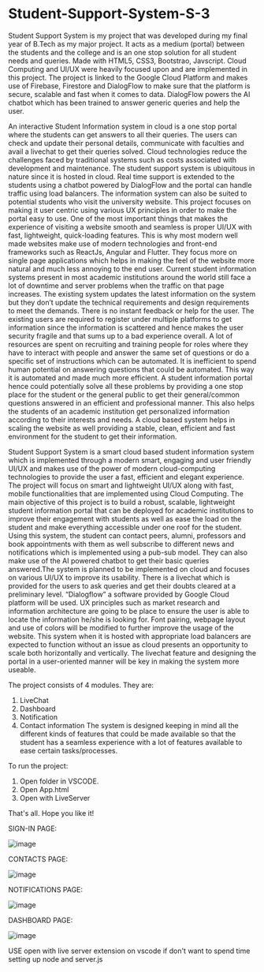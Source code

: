 # Student-Support-System-S-3
Student Support System is my project that was developed during my final year of B.Tech as my major project. It acts as a medium (portal) between the students and the college and is an one stop solution for all student needs and queries. Made with HTML5, CSS3, Bootstrao, Javscript. Cloud Computing and UI/UX were heavily focused upon and are implemented in this project. The project is linked to the Google Cloud Platform and makes use of Firebase, Firestore and DialogFlow to make sure that the platform is secure, scalable and fast when it comes to data. DialogFlow powers the AI chatbot which has been trained to answer generic queries and help the user.


An interactive Student Information system in cloud is a one stop portal where the students can get answers to all their queries. The users can check and update their personal details, communicate with faculties and avail a livechat to get their queries solved. Cloud technologies reduce the challenges faced by traditional systems such as costs associated with development  and maintenance. The student support system is ubiquitous in nature since it is hosted in cloud. Real time support is extended to the students using a chatbot powered by DialogFlow and the portal can handle traffic using load balancers. The information system can also be suited to potential students who visit the university website. This project focuses on making it user centric using various UX principles in order to make the portal easy to use. 
One of the most important things that makes the experience of visiting a website smooth and seamless is proper UI/UX with fast, lightweight, quick-loading features. This is why most modern well made websites make use of modern technologies and front-end frameworks such as ReactJs, Angular and Flutter. They focus more on single page applications which helps in making the feel of the website more natural and much less annoying to the end user. 
Current student information systems present in most academic institutions around the world still face a lot of downtime and server problems when the traffic on that page increases. The existing system updates the latest information on the system but they don’t update the technical requirements and design requirements to meet the demands. There is no instant feedback or help for the user. The existing users are required to register under multiple platforms to get information since the information is scattered and hence makes the user security fragile and that sums up to a bad experience overall.
A lot of resources are spent on recruiting and training people for roles where they have to interact with people and answer the same set of questions or do a specific set of instructions which can be automated. It is inefficient to spend human potential on answering questions that could be automated. This way it is automated and made much more efficient.
A student information portal hence could potentially solve all these problems by providing a one stop place for the student or the general public to get their general/common questions answered in an efficient and professional manner. This also helps the students of an  academic institution get personalized information according to their interests and needs. A cloud based system helps in scaling the website as well providing a stable, clean, efficient and fast environment for the student to get their information.

Student Support System is a smart cloud based student information system which is implemented through a modern smart, engaging and user friendly UI/UX and makes use of the power of modern cloud-computing technologies to provide the user a fast, efficient and elegant experience. The project will focus on smart and lightweight UI/UX along with fast, mobile functionalities that are implemented using Cloud Computing.
The main objective of this project is to build a robust, scalable, lightweight student information portal that can be deployed for academic institutions to improve their engagement with students as well as ease the load on the student and make everything accessible under one roof for the student. Using this system, the student can contact peers, alumni, professors and book appointments with them as well subscribe to different news and notifications which is implemented using a pub-sub model. They can also make use of the AI powered chatbot to get their basic queries answered.The system is planned to be implemented on cloud and focuses on various UI/UX to improve its usability. There is a livechat which is provided for the users to ask queries and get their doubts cleared at a preliminary level.  “Dialogflow” a software provided by Google Cloud platform will be used. UX principles such as market research and information architecture are going to be place to ensure the user is able to locate the information he/she is looking for. Font pairing, webpage layout and use of colors will be modified to further improve the usage of the website. This system when it is hosted with appropriate load balancers are expected to function without an issue as cloud presents an opportunity to scale both horizontally and vertically. The livechat feature and designing the portal in a user-oriented manner will be key in making the system more useable. 

The project consists of 4 modules. They are:
1.	LiveChat
2.	Dashboard
3.	Notification
4.	Contact information
The system is designed keeping in mind all the different kinds of features that could be made available so that the student has a seamless experience with a lot of features available to ease certain tasks/processes. 

To run the project:
1. Open folder in VSCODE.
2. Open App.html
3. Open with LiveServer

That's all. Hope you like it!

SIGN-IN PAGE:

![image](https://user-images.githubusercontent.com/18748473/115383920-056c2e00-a1f4-11eb-9fbe-264b95c4fbc0.png)

CONTACTS PAGE:

![image](https://user-images.githubusercontent.com/18748473/115383935-09984b80-a1f4-11eb-9131-b6f6f81e9c51.png)

NOTIFICATIONS PAGE:

![image](https://user-images.githubusercontent.com/18748473/115384008-25035680-a1f4-11eb-9250-eb4ddd6579c8.png)

DASHBOARD PAGE:

![image](https://user-images.githubusercontent.com/18748473/115384027-2b91ce00-a1f4-11eb-9b66-9c5262efd253.png)

USE open with live server extension on vscode if don't want to spend time setting up node and server.js
